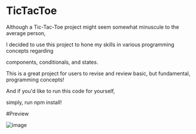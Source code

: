 # TicTacToe

Although a Tic-Tac-Toe project might seem somewhat minuscule to the average person,

I decided to use this project to hone my skills in various programming concepts regarding 

components, conditionals, and states. 


This is a great project for users to revise and review basic, but fundamental, programming concepts!

And if you'd like to run this code for yourself, 

simply, run npm install!


#Preview

![image](https://github.com/ZainNasir2561/TicTacToe/assets/102922448/97a19fec-7b53-457d-8c4a-234e6ddf5bde)
